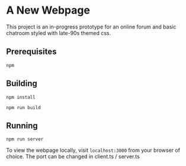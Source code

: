 # A New Webpage
This project is an in-progress prototype for an online forum and basic chatroom styled with late-90s themed css.

## Prerequisites

`npm`

## Building

`npm install`

`npm run build`

## Running

`npm run server`

To view the webpage locally, visit `localhost:3000` from your browser of choice. The port can be changed in client.ts / server.ts
